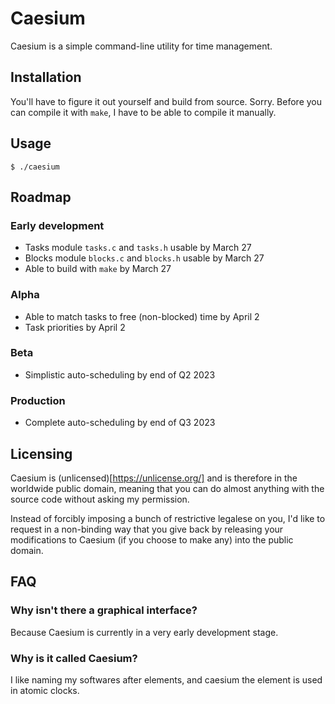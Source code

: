 # Caesium
Caesium is a simple command-line utility for time management.


## Installation
You'll have to figure it out yourself and build from source.
Sorry.
Before you can compile it with `make`, I have to be able to compile it manually.


## Usage
```
$ ./caesium
```


## Roadmap

### Early development
- Tasks module `tasks.c` and `tasks.h` usable by March 27
- Blocks module `blocks.c` and `blocks.h` usable by March 27
- Able to build with `make` by March 27

### Alpha
- Able to match tasks to free (non-blocked) time by April 2
- Task priorities by April 2

### Beta
- Simplistic auto-scheduling by end of Q2 2023

### Production
- Complete auto-scheduling by end of Q3 2023


## Licensing
Caesium is (unlicensed)[https://unlicense.org/] and is therefore in the
worldwide public domain, meaning that you can do almost anything with the
source code without asking my permission.

Instead of forcibly imposing a bunch of restrictive legalese on you, I'd like to
request in a non-binding way that you give back by releasing your modifications
to Caesium (if you choose to make any) into the public domain.


## FAQ

### Why isn't there a graphical interface?
Because Caesium is currently in a very early development stage.

### Why is it called Caesium?
I like naming my softwares after elements, and caesium the element is used in
atomic clocks.
